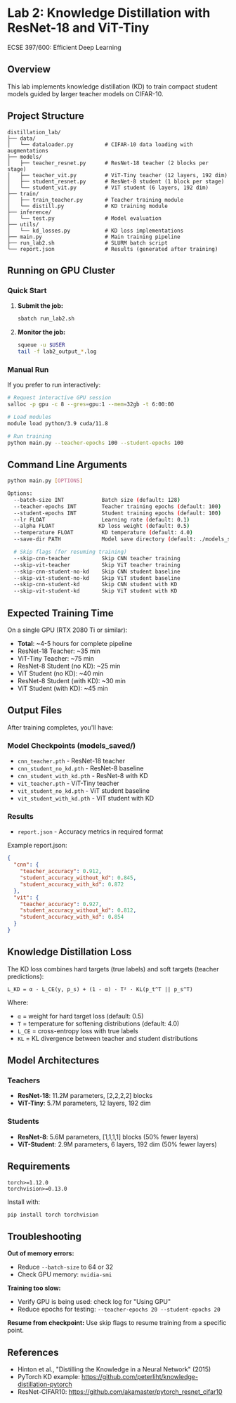 # Lab 2: Knowledge Distillation with ResNet-18 and ViT-Tiny

ECSE 397/600: Efficient Deep Learning

## Overview

This lab implements knowledge distillation (KD) to train compact student models guided by larger teacher models on CIFAR-10.

## Project Structure

```
distillation_lab/
├── data/
│   └── dataloader.py          # CIFAR-10 data loading with augmentations
├── models/
│   ├── teacher_resnet.py      # ResNet-18 teacher (2 blocks per stage)
│   ├── teacher_vit.py         # ViT-Tiny teacher (12 layers, 192 dim)
│   ├── student_resnet.py      # ResNet-8 student (1 block per stage)
│   └── student_vit.py         # ViT student (6 layers, 192 dim)
├── train/
│   ├── train_teacher.py       # Teacher training module
│   └── distill.py             # KD training module
├── inference/
│   └── test.py                # Model evaluation
├── utils/
│   └── kd_losses.py           # KD loss implementations
├── main.py                    # Main training pipeline
├── run_lab2.sh                # SLURM batch script
└── report.json                # Results (generated after training)
```

## Running on GPU Cluster

### Quick Start

1. **Submit the job:**
   ```bash
   sbatch run_lab2.sh
   ```

2. **Monitor the job:**
   ```bash
   squeue -u $USER
   tail -f lab2_output_*.log
   ```

### Manual Run

If you prefer to run interactively:

```bash
# Request interactive GPU session
salloc -p gpu -c 8 --gres=gpu:1 --mem=32gb -t 6:00:00

# Load modules
module load python/3.9 cuda/11.8

# Run training
python main.py --teacher-epochs 100 --student-epochs 100
```

## Command Line Arguments

```bash
python main.py [OPTIONS]

Options:
  --batch-size INT            Batch size (default: 128)
  --teacher-epochs INT        Teacher training epochs (default: 100)
  --student-epochs INT        Student training epochs (default: 100)
  --lr FLOAT                  Learning rate (default: 0.1)
  --alpha FLOAT              KD loss weight (default: 0.5)
  --temperature FLOAT         KD temperature (default: 4.0)
  --save-dir PATH             Model save directory (default: ./models_saved)

  # Skip flags (for resuming training)
  --skip-cnn-teacher          Skip CNN teacher training
  --skip-vit-teacher          Skip ViT teacher training
  --skip-cnn-student-no-kd    Skip CNN student baseline
  --skip-vit-student-no-kd    Skip ViT student baseline
  --skip-cnn-student-kd       Skip CNN student with KD
  --skip-vit-student-kd       Skip ViT student with KD
```

## Expected Training Time

On a single GPU (RTX 2080 Ti or similar):
- **Total**: ~4-5 hours for complete pipeline
- ResNet-18 Teacher: ~35 min
- ViT-Tiny Teacher: ~75 min
- ResNet-8 Student (no KD): ~25 min
- ViT Student (no KD): ~40 min
- ResNet-8 Student (with KD): ~30 min
- ViT Student (with KD): ~45 min

## Output Files

After training completes, you'll have:

### Model Checkpoints (models_saved/)
- `cnn_teacher.pth` - ResNet-18 teacher
- `cnn_student_no_kd.pth` - ResNet-8 baseline
- `cnn_student_with_kd.pth` - ResNet-8 with KD
- `vit_teacher.pth` - ViT-Tiny teacher
- `vit_student_no_kd.pth` - ViT student baseline
- `vit_student_with_kd.pth` - ViT student with KD

### Results
- `report.json` - Accuracy metrics in required format

Example report.json:
```json
{
  "cnn": {
    "teacher_accuracy": 0.912,
    "student_accuracy_without_kd": 0.845,
    "student_accuracy_with_kd": 0.872
  },
  "vit": {
    "teacher_accuracy": 0.927,
    "student_accuracy_without_kd": 0.812,
    "student_accuracy_with_kd": 0.854
  }
}
```

## Knowledge Distillation Loss

The KD loss combines hard targets (true labels) and soft targets (teacher predictions):

```
L_KD = α · L_CE(y, p_s) + (1 - α) · T² · KL(p_t^T || p_s^T)
```

Where:
- `α` = weight for hard target loss (default: 0.5)
- `T` = temperature for softening distributions (default: 4.0)
- `L_CE` = cross-entropy loss with true labels
- `KL` = KL divergence between teacher and student distributions

## Model Architectures

### Teachers
- **ResNet-18**: 11.2M parameters, [2,2,2,2] blocks
- **ViT-Tiny**: 5.7M parameters, 12 layers, 192 dim

### Students
- **ResNet-8**: 5.6M parameters, [1,1,1,1] blocks (50% fewer layers)
- **ViT-Student**: 2.9M parameters, 6 layers, 192 dim (50% fewer layers)

## Requirements

```
torch>=1.12.0
torchvision>=0.13.0
```

Install with:
```bash
pip install torch torchvision
```

## Troubleshooting

**Out of memory errors:**
- Reduce `--batch-size` to 64 or 32
- Check GPU memory: `nvidia-smi`

**Training too slow:**
- Verify GPU is being used: check log for "Using GPU"
- Reduce epochs for testing: `--teacher-epochs 20 --student-epochs 20`

**Resume from checkpoint:**
Use skip flags to resume training from a specific point.

## References

- Hinton et al., "Distilling the Knowledge in a Neural Network" (2015)
- PyTorch KD example: https://github.com/peterliht/knowledge-distillation-pytorch
- ResNet-CIFAR10: https://github.com/akamaster/pytorch_resnet_cifar10
